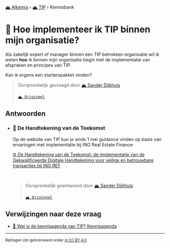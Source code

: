 [🏔️ Alkemio](https://welcome.alkem.io/) › [🏔️ TIP](https://alkem.io/tip/dashboard) › Kennisbank
# 📄 Hoe implementeer ik TIP binnen mijn organisatie?
Als zakelijk expert of manager binnen een TIP betrokken organisatie wil ik weten __hoe__ ik binnen mijn organisatie begin met de implementatie van afspraken en principes van TIP.

Kan ik ergens een starterspakket vinden?
> Oorspronkelijk gevraagd door [🏔️ Sander Dijkhuis](https://alkem.io/user/sander-dijkhuis-3912)
>
> [`🏔️ Origineel`](https://alkem.io/tip/collaboration/hoeimplementeerik-4286)

## Antwoorden
- ### <a id="dehandtekeningvan-1835"></a> 📌 De Handtekening van de Toekomst
  Op de website van TIP kun je sinds 1 mei guidance vinden op basis van ervaringen met implementatie bij ING Real Estate Finance:
  
  [🌐 De Handtekening van de Toekomst: de implementatie van de Gekwalificeerde Digitale Handtekening voor veilige en betrouwbare transacties bij ING REF](https://www.trustedinformationpartners.nl/de-handtekening-van-de-toekomst-de-implementatie-van-de-gekwalificeerde-digitale-handtekening-voor-veilige-en-betrouwbare-transacties-bij-ing-ref/)
  
  <br>

  > Oorspronkelijk geantwoord door [🏔️ Sander Dijkhuis](https://alkem.io/tip/collaboration/hoeimplementeerik-4286/posts/dehandtekeningvan-1835)
  >
  > [`🏔️ Origineel`](https://alkem.io/tip/collaboration/hoeimplementeerik-4286/posts/dehandtekeningvan-1835)

## Verwijzingen naar deze vraag
- [📌 Wat is de kennisagenda van TIP? Kennisagenda](watisdekennisagen-9941.md#kennisagenda-5711)
* * *
<small>Bijdragen zijn gelicenseerd onder [🌐 CC BY 4.0](https://creativecommons.org/licenses/by/4.0/deed.nl).</small>

